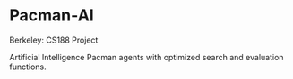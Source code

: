 # Pacman-AI

Berkeley: CS188 Project

Artificial Intelligence Pacman agents with optimized search and evaluation functions.
